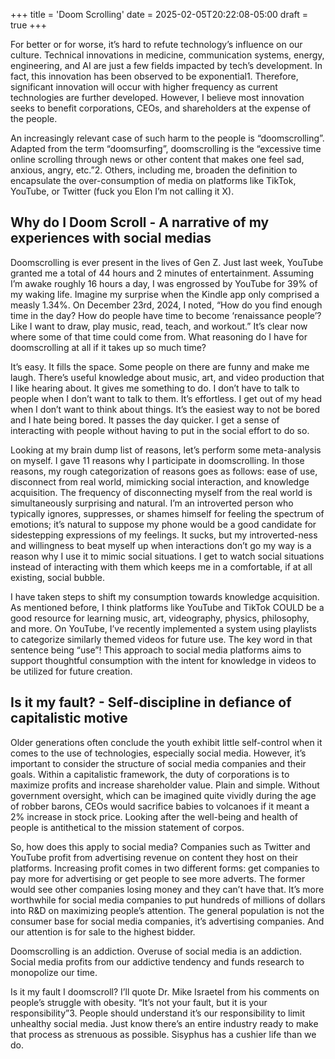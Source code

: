 +++
title = 'Doom Scrolling'
date = 2025-02-05T20:22:08-05:00
draft = true
+++

For better or for worse, it’s hard to refute technology’s influence on our culture. Technical innovations in medicine, communication systems, energy, engineering, and AI are just a few fields impacted by tech’s development. In fact, this innovation has been observed to be exponential1. Therefore, significant innovation will occur with higher frequency as current technologies are further developed. However, I believe most innovation seeks to benefit corporations, CEOs, and shareholders at the expense of the people.

An increasingly relevant case of such harm to the people is “doomscrolling”. Adapted from the term “doomsurfing”, doomscrolling is the “excessive time online scrolling through news or other content that makes one feel sad, anxious, angry, etc.”2. Others, including me, broaden the definition to encapsulate the over-consumption of media on platforms like TikTok, YouTube, or Twitter (fuck you Elon I’m not calling it X).

## Why do I Doom Scroll - A narrative of my experiences with social medias

Doomscrolling is ever present in the lives of Gen Z. Just last week, YouTube granted me a total of 44 hours and 2 minutes of entertainment. Assuming I’m awake roughly 16 hours a day, I was engrossed by YouTube for 39% of my waking life. Imagine my surprise when the Kindle app only comprised a measly 1.34%. On December 23rd, 2024, I noted, “How do you find enough time in the day? How do people have time to become ‘renaissance people’? Like I want to draw, play music, read, teach, and workout.” It’s clear now where some of that time could come from. What reasoning do I have for doomscrolling at all if it takes up so much time?

It’s easy. It fills the space. Some people on there are funny and make me laugh. There’s useful knowledge about music, art, and video production that I like hearing about. It gives me something to do. I don’t have to talk to people when I don’t want to talk to them. It’s effortless. I get out of my head when I don’t want to think about things. It’s the easiest way to not be bored and I hate being bored. It passes the day quicker. I get a sense of interacting with people without having to put in the social effort to do so.

Looking at my brain dump list of reasons, let’s perform some meta-analysis on myself. I gave 11 reasons why I participate in doomscrolling. In those reasons, my rough categorization of reasons goes as follows: ease of use, disconnect from real world, mimicking social interaction, and knowledge acquisition. The frequency of disconnecting myself from the real world is simultaneously surprising and natural. I’m an introverted person who typically ignores, suppresses, or shames himself for feeling the spectrum of emotions; it’s natural to suppose my phone would be a good candidate for sidestepping expressions of my feelings. It sucks, but my introverted-ness and willingness to beat myself up when interactions don’t go my way is a reason why I use it to mimic social situations. I get to watch social situations instead of interacting with them which keeps me in a comfortable, if at all existing, social bubble.

I have taken steps to shift my consumption towards knowledge acquisition. As mentioned before, I think platforms like YouTube and TikTok COULD be a good resource for learning music, art, videography, physics, philosophy, and more. On YouTube, I’ve recently implemented a system using playlists to categorize similarly themed videos for future use. The key word in that sentence being “use”! This approach to social media platforms aims to support thoughtful consumption with the intent for knowledge in videos to be utilized for future creation.

## Is it my fault? - Self-discipline in defiance of capitalistic motive

Older generations often conclude the youth exhibit little self-control when it comes to the use of technologies, especially social media. However, it’s important to consider the structure of social media companies and their goals. Within a capitalistic framework, the duty of corporations is to maximize profits and increase shareholder value. Plain and simple. Without government oversight, which can be imagined quite vividly during the age of robber barons, CEOs would sacrifice babies to volcanoes if it meant a 2% increase in stock price. Looking after the well-being and health of people is antithetical to the mission statement of corpos.

So, how does this apply to social media? Companies such as Twitter and YouTube profit from advertising revenue on content they host on their platforms. Increasing profit comes in two different forms: get companies to pay more for advertising or get people to see more adverts. The former would see other companies losing money and they can’t have that. It’s more worthwhile for social media companies to put hundreds of millions of dollars into R&D on maximizing people’s attention. The general population is not the consumer base for social media companies, it’s advertising companies. And our attention is for sale to the highest bidder.

Doomscrolling is an addiction. Overuse of social media is an addiction. Social media profits from our addictive tendency and funds research to monopolize our time.

Is it my fault I doomscroll? I’ll quote Dr. Mike Israetel from his comments on people’s struggle with obesity. “It’s not your fault, but it is your responsibility”3. People should understand it’s our responsibility to limit unhealthy social media. Just know there’s an entire industry ready to make that process as strenuous as possible. Sisyphus has a cushier life than we do.
